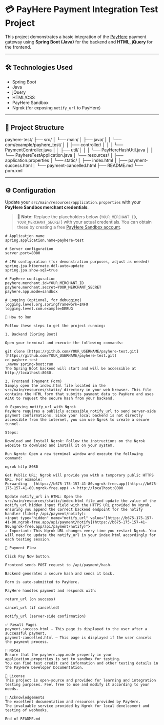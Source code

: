# 💳 PayHere Payment Integration Test Project

This project demonstrates a basic integration of the [PayHere](https://www.payhere.lk/) payment gateway using **Spring Boot (Java)** for the backend and **HTML, jQuery** for the frontend.

---

## 🛠️ Technologies Used

- Spring Boot
- Java
- jQuery
- HTML/CSS
- PayHere Sandbox
- Ngrok (for exposing `notify_url` to PayHere)

---

## 📂 Project Structure

payhere-test/
├── src/
│   └── main/
│       ├── java/
│       │   └── com/example/payhere_test/
│       │       ├── controller/
│       │       │   └── PaymentController.java
│       │       ├── util/
│       │       │   └── PayHereHashUtil.java
│       │       └── PayhereTestApplication.java
│       └── resources/
│           ├── application.properties
│           └── static/
│               ├── index.html
│               ├── payment-success.html
│               └── payment-cancelled.html
├── README.md
└── pom.xml

---

## ⚙️ Configuration

Update your `src/main/resources/application.properties` with your **PayHere Sandbox merchant credentials**.

> 📝 **Note:** Replace the placeholders below (`YOUR_MERCHANT_ID`, `YOUR_MERCHANT_SECRET`) with your actual credentials. You can obtain these by creating a free [PayHere Sandbox account](https://sandbox.payhere.lk/).

```properties
# Application name
spring.application.name=payhere-test

# Server configuration
server.port=8080

# JPA configuration (for demonstration purposes, adjust as needed)
spring.jpa.hibernate.ddl-auto=update
spring.jpa.show-sql=true

# PayHere configuration
payhere.merchant.id=YOUR_MERCHANT_ID
payhere.merchant.secret=YOUR_MERCHANT_SECRET
payhere.app.mode=sandbox

# Logging (optional, for debugging)
logging.level.org.springframework=INFO
logging.level.com.example=DEBUG

🚀 How to Run

Follow these steps to get the project running:

1. Backend (Spring Boot)

Open your terminal and execute the following commands:

git clone [https://github.com/YOUR_USERNAME/payhere-test.git](https://github.com/YOUR_USERNAME/payhere-test.git)
cd payhere-test
./mvnw spring-boot:run
The Spring Boot backend will start and will be accessible at http://localhost:8080.

2. Frontend (Payment Form)
Simply open the index.html file located in the src/main/resources/static/ directory in your web browser. This file contains the HTML form that submits payment data to PayHere and uses AJAX to request the secure hash from your backend.

🌐 Exposing notify_url with Ngrok
PayHere requires a publicly accessible notify_url to send server-side payment confirmations. Since your local backend is not directly accessible from the internet, you can use Ngrok to create a secure tunnel.

Steps:

Download and Install Ngrok: Follow the instructions on the Ngrok website to download and install it on your system.

Run Ngrok: Open a new terminal window and execute the following command:

ngrok http 8080

Get Public URL: Ngrok will provide you with a temporary public HTTPS URL. For example:
Forwarding   [https://b675-175-157-41-80.ngrok-free.app](https://b675-175-157-41-80.ngrok-free.app) -> http://localhost:8080

Update notify_url in HTML: Open the src/main/resources/static/index.html file and update the value of the notify_url hidden input field with the HTTPS URL provided by Ngrok, ensuring you append the correct backend endpoint for the notify handler (likely /api/payment/notify):
<input type="hidden" name="notify_url" value="[https://b675-175-157-41-80.ngrok-free.app/api/payment/notify](https://b675-175-157-41-80.ngrok-free.app/api/payment/notify)">
⚠️ Important: This Ngrok URL changes every time you restart Ngrok. You will need to update the notify_url in your index.html accordingly for each testing session.

🔄 Payment Flow

Click Pay Now button.

Frontend sends POST request to /api/payment/hash.

Backend generates a secure hash and sends it back.

Form is auto-submitted to PayHere.

PayHere handles payment and responds with:

return_url (on success)

cancel_url (if cancelled)

notify_url (server-side confirmation)

✅ Result Pages
payment-success.html – This page is displayed to the user after a successful payment.
payment-cancelled.html – This page is displayed if the user cancels the payment process.

📒 Notes
Ensure that the payhere.app.mode property in your application.properties is set to sandbox for testing.
You can find test credit card information and other testing details in the PayHere Developer Documentation.

📜 License
This project is open-source and provided for learning and integration testing purposes. Feel free to use and modify it according to your needs.

🙌 Acknowledgements
The excellent documentation and resources provided by PayHere.
The invaluable service provided by Ngrok for local development and testing of webhooks.

End of README.md
